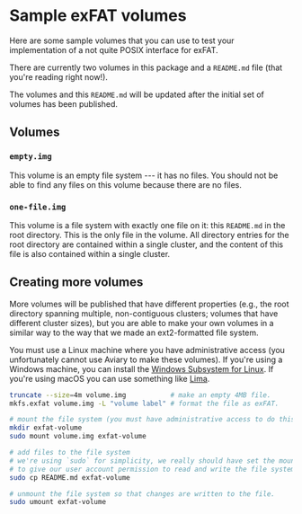 Sample exFAT volumes
====================

Here are some sample volumes that you can use to test your implementation of a
not quite POSIX interface for exFAT.

There are currently two volumes in this package and a `README.md` file (that
you're reading right now!).

The volumes and this `README.md` will be updated after the initial set of
volumes has been published.

Volumes
-------

### `empty.img`

This volume is an empty file system --- it has no files. You should not be able
to find any files on this volume because there are no files.

### `one-file.img`

This volume is a file system with exactly one file on it: this `README.md` in
the root directory. This is the only file in the volume. All directory entries
for the root directory are contained within a single cluster, and the content of
this file is also contained within a single cluster.

Creating more volumes
---------------------

More volumes will be published that have different properties (e.g., the root
directory spanning multiple, non-contiguous clusters; volumes that have
different cluster sizes), but you are able to make your own volumes in a similar
way to the way that we made an ext2-formatted file system.

You must use a Linux machine where you have administrative access (you
unfortunately cannot use Aviary to make these volumes). If you're using a
Windows machine, you can install the [Windows Subsystem for Linux]. If you're
using macOS you can use something like [Lima].

[Windows Subsystem for Linux]: https://learn.microsoft.com/en-us/windows/wsl/install
[Lima]: https://github.com/lima-vm/lima

```bash
truncate --size=4m volume.img           # make an empty 4MB file.
mkfs.exfat volume.img -L "volume label" # format the file as exFAT.

# mount the file system (you must have administrative access to do this)
mkdir exfat-volume
sudo mount volume.img exfat-volume

# add files to the file system
# we're using `sudo` for simplicity, we really should have set the mount options
# to give our user account permission to read and write the file system.
sudo cp README.md exfat-volume

# unmount the file system so that changes are written to the file.
sudo umount exfat-volume
```
